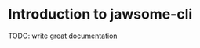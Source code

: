 # Introduction to jawsome-cli

TODO: write [great documentation](http://jacobian.org/writing/great-documentation/what-to-write/)
